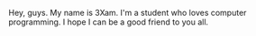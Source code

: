 Hey, guys.
My name is 3Xam.
I'm a student who loves computer programming.
I hope I can be a good friend to you all.

<!---
3Xam/3Xam is a ✨ special ✨ repository because its `README.md` (this file) appears on your GitHub profile.
You can click the Preview link to take a look at your changes.
--->
